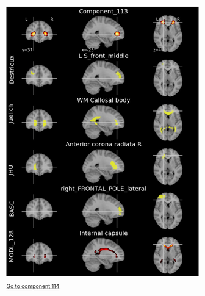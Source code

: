 


![113](preliminary/113.jpg "Component 113")

[Go to component 114](https://parietal-inria.github.io/MODL_atlas/512/114 "Component 114")